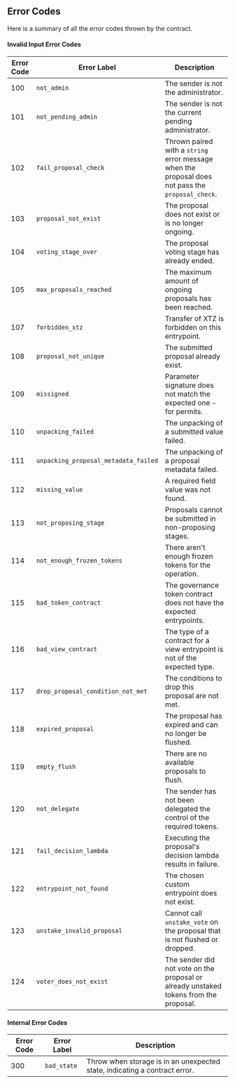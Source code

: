 <!--
- SPDX-FileCopyrightText: 2021 TQ Tezos

- SPDX-License-Identifier: LicenseRef-MIT-TQ
-->

<!--
NOTE: This file should not be modified directly.
Use `stack scripts/generate_error_code.hs` instead.
-->

## Error Codes

Here is a summary of all the error codes thrown by the contract.


 #### Invalid Input Error Codes

| Error Code       | Error Label      | Description                                           |
|------------------|------------------|-------------------------------------------------------|
| 100 | `not_admin` | The sender is not the administrator. |
| 101 | `not_pending_admin` | The sender is not the current pending administrator. |
| 102 | `fail_proposal_check` | Thrown paired with a `string` error message when the proposal does not pass the `proposal_check`. |
| 103 | `proposal_not_exist` | The proposal does not exist or is no longer ongoing. |
| 104 | `voting_stage_over` | The proposal voting stage has already ended. |
| 105 | `max_proposals_reached` | The maximum amount of ongoing proposals has been reached. |
| 107 | `forbidden_xtz` | Transfer of XTZ is forbidden on this entrypoint. |
| 108 | `proposal_not_unique` | The submitted proposal already exist. |
| 109 | `missigned` | Parameter signature does not match the expected one - for permits. |
| 110 | `unpacking_failed` | The unpacking of a submitted value failed. |
| 111 | `unpacking_proposal_metadata_failed` | The unpacking of a proposal metadata failed. |
| 112 | `missing_value` | A required field value was not found. |
| 113 | `not_proposing_stage` | Proposals cannot be submitted in non-proposing stages. |
| 114 | `not_enough_frozen_tokens` | There aren't enough frozen tokens for the operation. |
| 115 | `bad_token_contract` | The governance token contract does not have the expected entrypoints. |
| 116 | `bad_view_contract` | The type of a contract for a view entrypoint is not of the expected type. |
| 117 | `drop_proposal_condition_not_met` | The conditions to drop this proposal are not met. |
| 118 | `expired_proposal` | The proposal has expired and can no longer be flushed. |
| 119 | `empty_flush` | There are no available proposals to flush. |
| 120 | `not_delegate` | The sender has not been delegated the control of the required tokens. |
| 121 | `fail_decision_lambda` | Executing the proposal's decision lambda results in failure. |
| 122 | `entrypoint_not_found` | The chosen custom entrypoint does not exist. |
| 123 | `unstake_invalid_proposal` | Cannot call `unstake_vote` on the proposal that is not flushed or dropped. |
| 124 | `voter_does_not_exist` | The sender did not vote on the proposal or already unstaked tokens from the proposal. |





 #### Internal Error Codes

| Error Code       | Error Label      | Description                                           |
|------------------|------------------|-------------------------------------------------------|
| 300 | `bad_state` | Throw when storage is in an unexpected state, indicating a contract error. |



